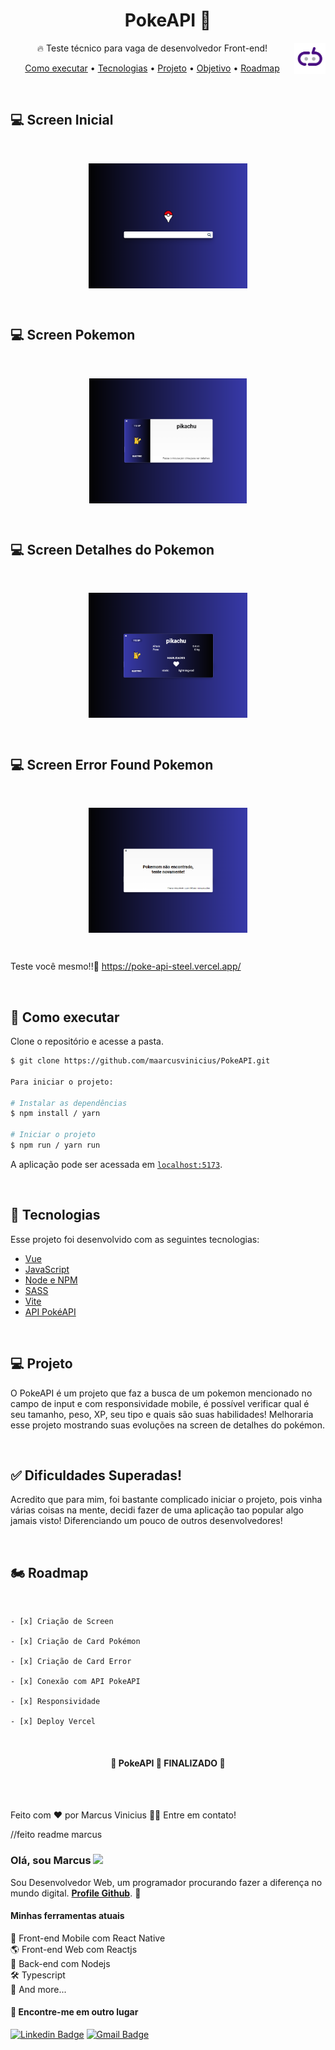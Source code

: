 <h1 align="center">PokeAPI 👾</h1>

<p align="center">🔥 Teste técnico para vaga de desenvolvedor Front-end!
  <img align="right" height="50" src="./src/assets/copybaseLogo.png">
</p>


<p align="center">
 <a href="#-executar">Como executar</a> •
 <a href="#-tecnologias">Tecnologias</a> •
 <a href="#-projeto">Projeto</a> • 
 <a href="#-objetivo">Objetivo</a> • 
  <a href="#-roadmap">Roadmap</a>
</p>

<br />

## 💻 Screen Inicial

<br />

<div id="layout" align="center">
  <p align="stretch">
    <img align="center" height="200" src="./src/assets/ScreenshotPoke.png">
  </p>
</div>

<br />

## 💻 Screen Pokemon

<br />

<div id="layout" align="center">
  <p align="stretch">
    <img align="center" height="200" src="./src/assets/ScreenshotPokePika.png">
  </p>
</div>

<br />

## 💻 Screen Detalhes do Pokemon

<br />

<div id="layout" align="center">
  <p align="stretch">
    <img align="center" height="200" src="./src/assets/ScreenshotPokePikaMouse.png">
  </p>
</div>

<br />

## 💻 Screen Error Found Pokemon

<br />

<div id="layout" align="center">
  <p align="stretch">
    <img align="center" height="200" src="./src/assets/ScreenshotPokeError.png">
  </p>
</div>

<br />

Teste você mesmo!!🔎 https://poke-api-steel.vercel.app/

<br />

## 🚀 Como executar

Clone o repositório e acesse a pasta.

```bash
$ git clone https://github.com/maarcusvinicius/PokeAPI.git

Para iniciar o projeto:

# Instalar as dependências
$ npm install / yarn

# Iniciar o projeto
$ npm run / yarn run
```
A aplicação pode ser acessada em [`localhost:5173`](http://localhost:5173).

<br />

## 🔧 Tecnologias

Esse projeto foi desenvolvido com as seguintes tecnologias:

- [Vue](https://vuejs.org/)
- [JavaScript](https://developer.mozilla.org/pt-BR/docs/Web/JavaScript)
- [Node e NPM](https://nodejs.org/)
- [SASS](https://sass-lang.com/)
- [Vite](https://vitejs.dev/)
- [API PokéAPI](https://pokeapi.co/)

<br />

## 💻 Projeto

O PokeAPI é um projeto que faz a busca de um pokemon mencionado no campo de input e com responsividade mobile, é possível verificar qual é seu tamanho, peso, XP, seu tipo e quais são suas habilidades! Melhoraria esse projeto mostrando suas evoluções na screen de detalhes do pokémon.

<br />

## ✅ Dificuldades Superadas!

Acredito que para mim, foi bastante complicado iniciar o projeto, pois vinha várias coisas na mente, decidi fazer de uma aplicação tao popular algo jamais visto! Diferenciando um pouco de outros desenvolvedores!

<br />

## 🏍️ Roadmap

<br />

    - [x] Criação de Screen

    - [x] Criação de Card Pokémon

    - [x] Criação de Card Error

    - [x] Conexão com API PokeAPI

    - [x] Responsividade

    - [x] Deploy Vercel

<br />

<h4 align="center"> 
	🚧  PokeAPI 👾 FINALIZADO  🚧
</h4>
<br />

<br />

Feito com ❤️ por Marcus Vinicius 👋🏽 Entre em contato!
















//feito readme marcus 


### Olá, sou Marcus <img src="https://media.giphy.com/media/hvRJCLFzcasrR4ia7z/giphy.gif" width="30" >

Sou Desenvolvedor Web, um programador procurando fazer a diferença no mundo digital. [**Profile Github**](https://github.com/maarcusvinicius). 🚀

#### Minhas ferramentas atuais
📲 Front-end Mobile com React Native  
🌎 Front-end Web com Reactjs  
📡 Back-end com Nodejs  
🛠️ Typescript  
🧰 And more...  


#### 💬 Encontre-me em outro lugar

[![Linkedin Badge](https://img.shields.io/badge/-Linkedin-blue?style=flat-square&logo=Linkedin&logoColor=white&link=https://www.linkedin.com/in/marcus-vinicius-507718228/)](https://www.linkedin.com/in/marcus-vinicius-507718228/)
[![Gmail Badge](https://img.shields.io/badge/-marcus.editor77@gmail.com-c14438?style=flat-square&logo=Gmail&logoColor=white&link=mailto:marcus.editor77@gmail.com)](marcus.editor77@gmail.com)

